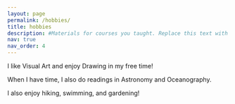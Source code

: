 ```yaml
---
layout: page
permalink: /hobbies/
title: hobbies
description: #Materials for courses you taught. Replace this text with your description.
nav: true
nav_order: 4
---
```


I like Visual Art and enjoy Drawing in my free time! 

When I have time, I also do readings in Astronomy and Oceanography.

I also enjoy hiking, swimming, and gardening!


<!-- I'd like to share some of my drawings here :) -->

<!-- ## artworks -->

<!--
For now, this page is assumed to be a static description of your courses. You can convert it to a collection similar to `_projects/` so that you can have a dedicated page for each course.

Organize your courses by years, topics, or universities, however you like!
-->
